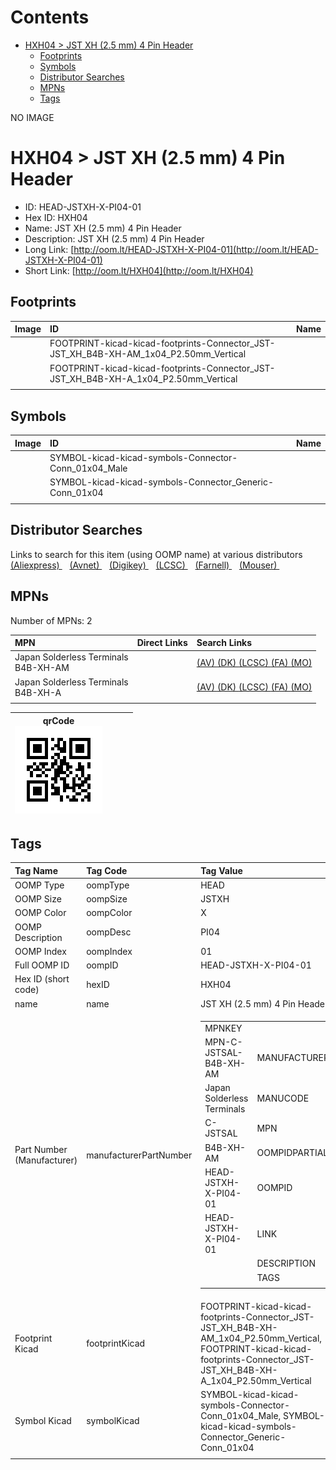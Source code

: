 



Contents
========

* [HXH04 > JST XH (2.5 mm) 4 Pin Header](#hxh04--jst-xh-25-mm-4-pin-header)
	* [Footprints](#footprints)
	* [Symbols](#symbols)
	* [Distributor Searches](#distributor-searches)
	* [MPNs](#mpns)
	* [Tags](#tags)
  
NO IMAGE  
# HXH04 > JST XH (2.5 mm) 4 Pin Header

- ID: HEAD-JSTXH-X-PI04-01
- Hex ID: HXH04
- Name: JST XH (2.5 mm) 4 Pin Header
- Description: JST XH (2.5 mm) 4 Pin Header
- Long Link: [http://oom.lt/HEAD-JSTXH-X-PI04-01](http://oom.lt/HEAD-JSTXH-X-PI04-01)
- Short Link: [http://oom.lt/HXH04](http://oom.lt/HXH04)

## Footprints
  

|Image|ID|Name|
| :--- | :--- | :--- |
||FOOTPRINT-kicad-kicad-footprints-Connector_JST-JST_XH_B4B-XH-AM_1x04_P2.50mm_Vertical||
||FOOTPRINT-kicad-kicad-footprints-Connector_JST-JST_XH_B4B-XH-A_1x04_P2.50mm_Vertical||
||||

## Symbols
  

|Image|ID|Name|
| :--- | :--- | :--- |
|![]()|SYMBOL-kicad-kicad-symbols-Connector-Conn_01x04_Male||
|![]()|SYMBOL-kicad-kicad-symbols-Connector_Generic-Conn_01x04||
||||

## Distributor Searches
  
Links to search for this item (using OOMP name) at various distributors  
[(Aliexpress) ](https://www.aliexpress.com/wholesale?SearchText=1117JST+XH+2.5+mm+4+Pin+Header)&nbsp;&nbsp;&nbsp;[(Avnet) ](https://www.avnet.com/shop/us/search/JST+XH+2.5+mm+4+Pin+Header)&nbsp;&nbsp;&nbsp;[(Digikey) ](https://www.digikey.co.uk/en/products/result?s=JST+XH+2.5+mm+4+Pin+Header)&nbsp;&nbsp;&nbsp;[(LCSC) ](https://www.lcsc.com/search?q=JST+XH+2.5+mm+4+Pin+Header)&nbsp;&nbsp;&nbsp;[(Farnell) ](https://uk.farnell.com/search?st=JST+XH+2.5+mm+4+Pin+Header)&nbsp;&nbsp;&nbsp;[(Mouser) ](https://www.mouser.com/c/?q=JST+XH+2.5+mm+4+Pin+Header)&nbsp;&nbsp;&nbsp;
## MPNs
  
Number of MPNs: 2  

|MPN|Direct Links|Search Links|
| :--- | :--- | :--- |
|Japan Solderless Terminals<br>B4B-XH-AM||[(AV) ](https://www.avnet.com/shop/us/search/B4B-XH-AM)[(DK) ](https://www.digikey.co.uk/products/en?keywords=B4B-XH-AM)[(LCSC) ](https://www.lcsc.com/search?q=B4B-XH-AM)[(FA) ](https://uk.farnell.com/search?st=B4B-XH-AM)[(MO) ](https://www.mouser.com/c/?q=B4B-XH-AM)|
|Japan Solderless Terminals<br>B4B-XH-A||[(AV) ](https://www.avnet.com/shop/us/search/B4B-XH-A)[(DK) ](https://www.digikey.co.uk/products/en?keywords=B4B-XH-A)[(LCSC) ](https://www.lcsc.com/search?q=B4B-XH-A)[(FA) ](https://uk.farnell.com/search?st=B4B-XH-A)[(MO) ](https://www.mouser.com/c/?q=B4B-XH-A)|
||||
  

|qrCode<br>[![](https://raw.githubusercontent.com/oomlout/oomlout_OOMP_parts_V2/main/HEAD/JSTXH/X/PI04/01/qrCode_140.png)](https://github.com/oomlout/oomlout_OOMP_parts_V2/tree/main/HEAD/JSTXH/X/PI04/01/qrCode.png)||||
| :---: | :---: | :---: | :---: |

## Tags
  

|Tag Name|Tag Code|Tag Value|
| :--- | :--- | :--- |
|OOMP Type|oompType|HEAD|
|OOMP Size|oompSize|JSTXH|
|OOMP Color|oompColor|X|
|OOMP Description|oompDesc|PI04|
|OOMP Index|oompIndex|01|
|Full OOMP ID|oompID|HEAD-JSTXH-X-PI04-01|
|Hex ID (short code)|hexID|HXH04|
|name|name|JST XH (2.5 mm) 4 Pin Header|
|Part Number (Manufacturer)|manufacturerPartNumber|<table><tr><td>MPNKEY</td></tr><tr><td> MPN-C-JSTSAL-B4B-XH-AM</td><td> MANUFACTURER</td></tr><tr><td> Japan Solderless Terminals</td><td> MANUCODE</td></tr><tr><td> C-JSTSAL</td><td> MPN</td></tr><tr><td> B4B-XH-AM</td><td> OOMPIDPARTIAL</td></tr><tr><td> HEAD-JSTXH-X-PI04-01</td><td> OOMPID</td></tr><tr><td> HEAD-JSTXH-X-PI04-01</td><td> LINK</td></tr><tr><td> </td><td> DESCRIPTION</td></tr><tr><td> </td><td> TAGS</td></tr><tr><td> </td></tr></table></td><td> <table><tr><td>MPNKEY</td></tr><tr><td> MPN-C-JSTSAL-B4B-XH-A</td><td> MANUFACTURER</td></tr><tr><td> Japan Solderless Terminals</td><td> MANUCODE</td></tr><tr><td> C-JSTSAL</td><td> MPN</td></tr><tr><td> B4B-XH-A</td><td> OOMPIDPARTIAL</td></tr><tr><td> HEAD-JSTXH-X-PI04-01</td><td> OOMPID</td></tr><tr><td> HEAD-JSTXH-X-PI04-01</td><td> LINK</td></tr><tr><td> </td><td> DESCRIPTION</td></tr><tr><td> </td><td> TAGS</td></tr><tr><td> </td></tr></table>|
|Footprint Kicad|footprintKicad|FOOTPRINT-kicad-kicad-footprints-Connector_JST-JST_XH_B4B-XH-AM_1x04_P2.50mm_Vertical, FOOTPRINT-kicad-kicad-footprints-Connector_JST-JST_XH_B4B-XH-A_1x04_P2.50mm_Vertical|
|Symbol Kicad|symbolKicad|SYMBOL-kicad-kicad-symbols-Connector-Conn_01x04_Male, SYMBOL-kicad-kicad-symbols-Connector_Generic-Conn_01x04|
||||
